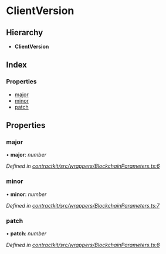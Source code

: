# ClientVersion

## Hierarchy

* **ClientVersion**

## Index

### Properties

* [major](_wrappers_blockchainparameters_.clientversion.md#major)
* [minor](_wrappers_blockchainparameters_.clientversion.md#minor)
* [patch](_wrappers_blockchainparameters_.clientversion.md#patch)

## Properties

### major

• **major**: _number_

_Defined in_ [_contractkit/src/wrappers/BlockchainParameters.ts:6_](https://github.com/celo-org/celo-monorepo/blob/master/packages/sdk/contractkit/src/wrappers/BlockchainParameters.ts#L6)

### minor

• **minor**: _number_

_Defined in_ [_contractkit/src/wrappers/BlockchainParameters.ts:7_](https://github.com/celo-org/celo-monorepo/blob/master/packages/sdk/contractkit/src/wrappers/BlockchainParameters.ts#L7)

### patch

• **patch**: _number_

_Defined in_ [_contractkit/src/wrappers/BlockchainParameters.ts:8_](https://github.com/celo-org/celo-monorepo/blob/master/packages/sdk/contractkit/src/wrappers/BlockchainParameters.ts#L8)

